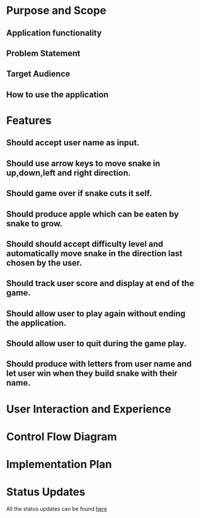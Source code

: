# Purpose and Scope
## Application functionality
## Problem Statement
## Target Audience
## How to use the application
<!-- 
Develop a statement of purpose and scope for your application. It must include:
- describe at a high level what the application will do
- identify the problem it will solve and explain why you are developing it
- identify the target audience
- explain how a member of the target audience will use it	
 -->
# Features
<!-- 
Develop a list of features that will be included in the application. It must include:
- at least THREE features
- describe each feature


Ensure that your features include the following language elements and concepts:
- use of variables and the concept of variable scope
- loops and conditional control structures
- error handling


Note: If the features you described do not require you to use all of the above it is likely that your application is not sophisticated enough. Consult with your educator to check your features are sufficient to address the criteria for T1A2-7. 
-->
## Should accept user name as input.
## Should use arrow keys to move snake in up,down,left and right direction.
## Should game over if snake cuts it self.
## Should produce apple which can be eaten by snake to grow.
## Should should accept difficulty level and automatically move snake in the direction last chosen by the user.
## Should track user score and display at end of the game.
## Should allow user to play again without ending the application.
## Should allow user to quit during the game play.
## Should produce with letters from user name and let user win when they build snake with their name.

# User Interaction and Experience
<!-- 
Develop an outline of the user interaction and experience for the application.
Your outline must include:
- how the user will find out how to interact with / use each feature
- how the user will interact with / use each feature
- how errors will be handled by the application and displayed to the user
 -->

# Control Flow Diagram	
<!-- 
Develop a diagram which describes the control flow of your application. Your diagram must:
- show the workflow/logic and/or integration of the features in your application for each feature.
- utilise a recognised format or set of conventions for a control flow diagram, such as UML.
 -->

# Implementation Plan
<!-- 
Develop an implementation plan which:
- outlines how each feature will be implemented and a checklist of tasks for each feature
- prioritise the implementation of different features, or checklist items within a feature
- provide a deadline, duration or other time indicator for each feature or checklist/checklist-item
 -->

# Status Updates
All the status updates can be found [here](developer-doc.md)